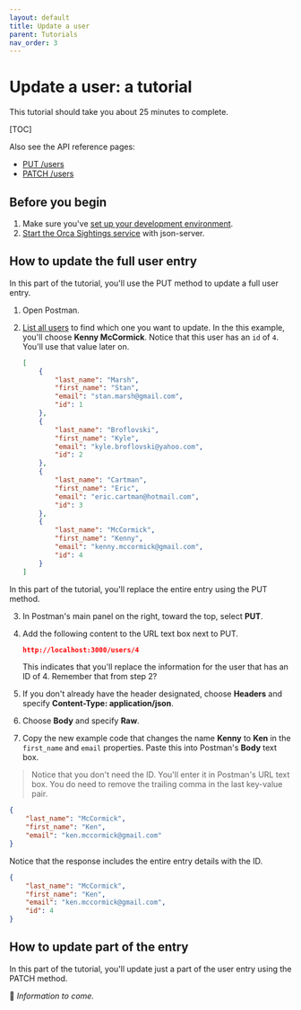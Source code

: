 ```yaml
---
layout: default
title: Update a user
parent: Tutorials
nav_order: 3
---
```


# Update a user: a tutorial

This tutorial should take you about 25 minutes to complete.

[TOC]

Also see the API reference pages:

* [PUT /users](../reference/users-resource/users-put.md)
* [PATCH /users](../reference/users-resource/users-patch.md)

## Before you begin

1. Make sure you've [set up your development environment](./set-up-dev-env.md).
2. [Start the Orca Sightings service](./start-service.md) with json-server.

## How to update the full user entry

In this part of the tutorial, you'll use the PUT method to update a full user entry.

1. Open Postman.

2. [List all users](./list-users.md) to find which one you want to update. In the this example, you'll choose **Kenny McCormick**. Notice that this user has an `id` of `4`. You'll use that value later on.

   ```json
   [
       {
           "last_name": "Marsh",
           "first_name": "Stan",
           "email": "stan.marsh@gmail.com",
           "id": 1
       },
       {
           "last_name": "Broflovski",
           "first_name": "Kyle",
           "email": "kyle.broflovski@yahoo.com",
           "id": 2
       },
       {
           "last_name": "Cartman",
           "first_name": "Eric",
           "email": "eric.cartman@hotmail.com",
           "id": 3
       },
       {
           "last_name": "McCormick",
           "first_name": "Kenny",
           "email": "kenny.mccormick@gmail.com",
           "id": 4
       }
   ]
   ```

In this part of the tutorial, you'll replace the entire entry using the PUT method. 

3. In Postman's main panel on the right, toward the top, select **PUT**.

4. Add the following content to the URL text box next to PUT.
    ```json
    http://localhost:3000/users/4
    ```
    This indicates that you'll replace the information for the user that has an ID of 4. Remember that from step 2?

5. If you don't already have the header designated, choose **Headers** and specify **Content-Type: application/json**. 

6. Choose **Body** and specify **Raw**.

7. Copy the new example code that changes the name **Kenny** to **Ken** in the `first_name` and `email` properties. Paste this into Postman's **Body** text box.

 > Notice that you don't need the ID. You'll enter it in Postman's URL text box. You do need to remove the trailing comma in the last key-value pair.

   ```json
   {
       "last_name": "McCormick",
       "first_name": "Ken",
       "email": "ken.mccormick@gmail.com"
   }
   ```

Notice that the response includes the entire entry details with the ID.

   ```json
   {
       "last_name": "McCormick",
       "first_name": "Ken",
       "email": "ken.mccormick@gmail.com",
       "id": 4
   }
   ```

## How to update part of the entry

In this part of the tutorial, you'll update just a part of the user entry using the PATCH method.

🚧 *Information to come.*
